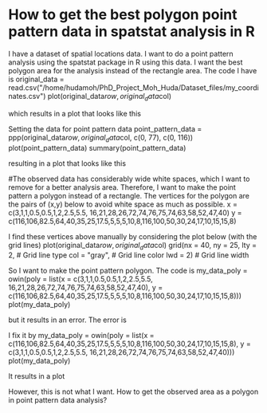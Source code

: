 
# How to get the best polygon point pattern data in spatstat analysis in R

I have a dataset of spatial locations data. I want to do a point pattern analysis using the spatstat package in R using this data. I want the best polygon area for the analysis instead of the rectangle area. The code I have is
original_data = read.csv("/home/hudamoh/PhD_Project_Moh_Huda/Dataset_files/my_coordinates.csv")
plot(original_data$row, original_data$col)

which results in a plot that looks like this

Setting the data for point pattern data
point_pattern_data = ppp(original_data$row, original_data$col, c(0, 77), c(0, 116))
plot(point_pattern_data)
summary(point_pattern_data)

resulting in a plot that looks like this

#The observed data has considerably wide white spaces, which I want to remove for a better analysis area. Therefore, I want to make the point pattern a polygon instead of a rectangle. The vertices for the polygon are the pairs of (x,y) below to avoid white space as much as possible.
x = c(3,1,1,0.5,0.5,1,2,2.5,5.5, 16,21,28,26,72,74,76,75,74,63,58,52,47,40)
y = c(116,106,82.5,64,40,35,25,17.5,5,5,5,10,8,116,100,50,30,24,17,10,15,15,8)

I find these vertices above manually by considering the plot below (with the grid lines)
plot(original_data$row,original_data$col)
grid(nx = 40, ny = 25,
 lty = 2,      # Grid line type
 col = "gray", # Grid line color
 lwd = 2)      # Grid line width


So I want to make the point pattern polygon. The code is
my_data_poly = owin(poly = list(x = c(3,1,1,0.5,0.5,1,2,2.5,5.5, 16,21,28,26,72,74,76,75,74,63,58,52,47,40), y = c(116,106,82.5,64,40,35,25,17.5,5,5,5,10,8,116,100,50,30,24,17,10,15,15,8)))
plot(my_data_poly)

but it results in an error. The error is

I fix it by
my_data_poly = owin(poly = list(x = c(116,106,82.5,64,40,35,25,17.5,5,5,5,10,8,116,100,50,30,24,17,10,15,15,8), y = c(3,1,1,0.5,0.5,1,2,2.5,5.5, 16,21,28,26,72,74,76,75,74,63,58,52,47,40)))
plot(my_data_poly)

It results in a plot

However, this is not what I want. How to get the observed area as a polygon in point pattern data analysis?

        